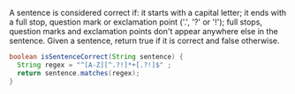 A sentence is considered correct if:
it starts with a capital letter;
it ends with a full stop, question mark or exclamation point ('.', '?' or '!');
full stops, question marks and exclamation points don't appear anywhere else in the sentence.
Given a sentence, return true if it is correct and false otherwise.

```java
boolean isSentenceCorrect(String sentence) {
  String regex = "^[A-Z][^.?!]*+[.?!]$" ;
  return sentence.matches(regex);
}
```